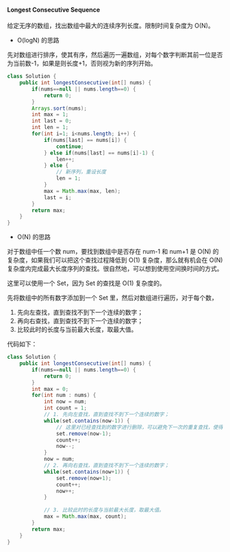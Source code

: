 #### Longest Consecutive Sequence

给定无序的数组，找出数组中最大的连续序列长度。限制时间复杂度为 O(N)。

- O(logN) 的思路

先对数组进行排序，使其有序，然后遍历一遍数组，对每个数字判断其前一位是否为当前数-1，如果是则长度+1，否则视为新的序列开始。

```java
class Solution {
    public int longestConsecutive(int[] nums) {
        if(nums==null || nums.length==0) {
            return 0;
        }
        Arrays.sort(nums);
        int max = 1;
        int last = 0;
        int len = 1;
        for(int i=1; i<nums.length; i++) {
            if(nums[last] == nums[i]) {
                continue;
            } else if(nums[last] == nums[i]-1) {
                len++;
            } else {
                // 新序列，重设长度
                len = 1;
            }
            max = Math.max(max, len);
            last = i;
        }
        return max;
    }
}
```

- O(N) 的思路

对于数组中任一个数 num，要找到数组中是否存在 num-1 和 num+1 是 O(N) 的复杂度，如果我们可以把这个查找过程降低到 O(1) 复杂度，那么就有机会在 O(N) 复杂度内完成最大长度序列的查找。很自然地，可以想到使用空间换时间的方式。

这里可以使用一个 Set，因为 Set 的查找是 O(1) 复杂度的。

先将数组中的所有数字添加到一个 Set 里，然后对数组进行遍历，对于每个数，

1. 先向左查找，直到查找不到下一个连续的数字；
2. 再向右查找，直到查找不到下一个连续的数字；
3. 比较此时的长度与当前最大长度，取最大值。

代码如下：

```java
class Solution {
    public int longestConsecutive(int[] nums) {
        if(nums==null || nums.length==0) {
            return 0;
        }
        int max = 0;
        for(int num : nums) {
            int now = num;
            int count = 1;
            // 1. 先向左查找，直到查找不到下一个连续的数字；
            while(set.contains(now-1)) {
            	// 这里对已经查找到的数字进行删除，可以避免下一次的重复查找，使得 while 条件尽快返回，节省一点时间
                set.remove(now-1);
                count++;
                now--;
            }
            now = num;
            // 2. 再向右查找，直到查找不到下一个连续的数字；
            while(set.contains(now+1)) {
                set.remove(now+1);
                count++;
                now++;
            }
            
            // 3. 比较此时的长度与当前最大长度，取最大值。
            max = Math.max(max, count);
        }
        return max;
    }
}
```

